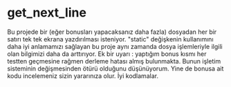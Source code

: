 # get_next_line
Bu projede bir (eğer bonusları yapacaksanız daha fazla) dosyadan her bir satırı tek tek ekrana yazdırılması isteniyor. "static" değişkenin kullanımını daha iyi anlamamızı sağlayan bu proje aynı zamanda dosya işlemleriyle ilgili olan bilgimizi daha da arttırıyor. Ek bir uyarı : yaptığım bonus kısmı her testten geçmesine rağmen derleme hatası almış bulunmakta. Bunun işletim sisteminin değişmesinden ötürü olduğunu düşünüyorum. Yine de bonusa ait kodu incelemeniz sizin yararınıza olur. İyi kodlamalar. 
